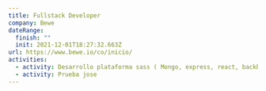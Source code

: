 ```yaml
---
title: Fullstack Developer
company: Bewe
dateRange:
  finish: ""
  init: 2021-12-01T18:27:32.663Z
url: https://www.bewe.io/co/inicio/
activities:
  - activity: Desarrollo plataforma sass ( Mongo, express, react, backbone)
  - activity: Prueba jose
---
```

